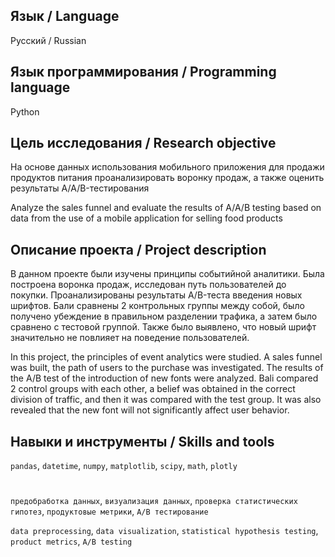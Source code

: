 ## Язык / Language

Русский / Russian

## Язык программирования / Programming language

Python

## Цель исследования / Research objective 

На основе данных использования мобильного приложения для продажи продуктов питания проанализировать воронку продаж, а также оценить результаты A/A/B-тестирования

Analyze the sales funnel and evaluate the results of A/A/B testing based on data from the use of a mobile application for selling food products

## Описание проекта / Project description

В данном проекте были изучены принципы событийной аналитики. Была построена воронка продаж, исследован путь пользователей до покупки. Проанализированы результаты A/B-теста введения новых шрифтов. Бали сравнены 2 контрольных группы между собой, было получено убеждение в правильном разделении трафика, а затем было сравнено с тестовой группой. Также было выявлено, что новый шрифт значительно не повлияет на поведение пользователей.

In this project, the principles of event analytics were studied. A sales funnel was built, the path of users to the purchase was investigated. The results of the A/B test of the introduction of new fonts were analyzed. Bali compared 2 control groups with each other, a belief was obtained in the correct division of traffic, and then it was compared with the test group. It was also revealed that the new font will not significantly affect user behavior.

## Навыки и инструменты / Skills and tools

`pandas`, `datetime`, `numpy`, `matplotlib`, `scipy`, `math`, `plotly` 
#

`предобработка данных`, `визуализация данных`, `проверка статистических гипотез`, `продуктовые метрики`, `A/B тестирование`

`data preprocessing`, `data visualization`, `statistical hypothesis testing`, `product metrics`, `A/B testing`
